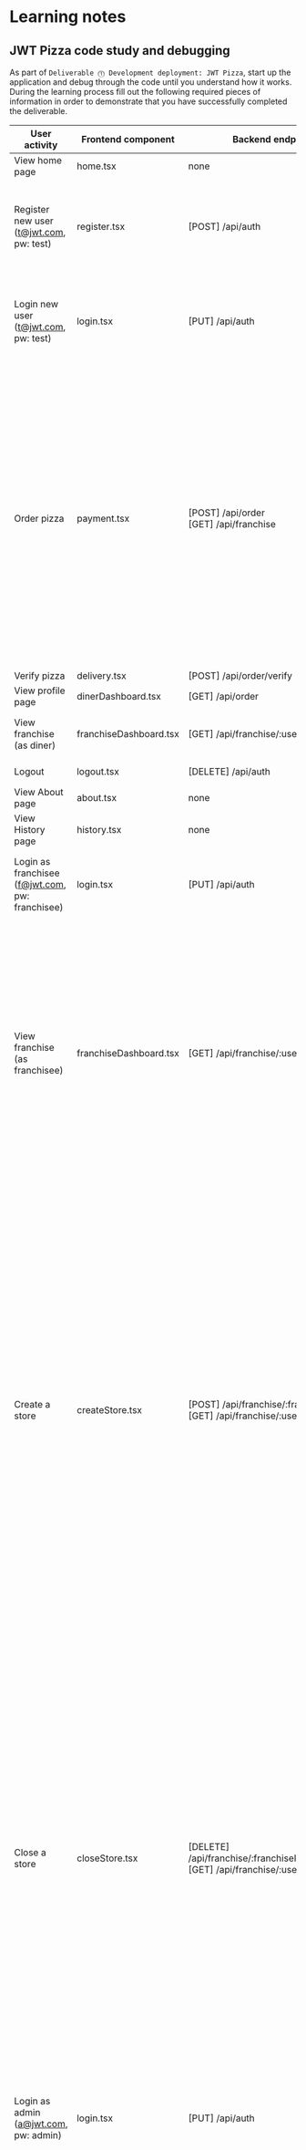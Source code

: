 # Learning notes

## JWT Pizza code study and debugging

As part of `Deliverable ⓵ Development deployment: JWT Pizza`, start up the application and debug through the code until you understand how it works. During the learning process fill out the following required pieces of information in order to demonstrate that you have successfully completed the deliverable.

| User activity                                       | Frontend component | Backend endpoints | Database SQL |
| --------------------------------------------------- | ------------------ | ----------------- | ------------ |
| View home page                                      |        home.tsx            |       none           |    none          |
| Register new user<br/>(t@jwt.com, pw: test)         |        register.tsx            |         [POST] /api/auth          |  INSERT INTO user (name, email, password) VALUES (?, ?, ?)<br/>INSERT INTO userRole (userId, role, objectId) VALUES (?, ?, ?)<br/>INSERT INTO auth (token, userId) VALUES (?, ?)|
| Login new user<br/>(t@jwt.com, pw: test)            |         login.tsx           |        [PUT] /api/auth           |      SELECT * FROM user WHERE email=?<br/>SELECT * FROM userRole WHERE userId=?<br/>INSERT INTO auth (token, userId) VALUES (?, ?)<br/>INSERT INTO auth (token, userId) VALUES (?, ?)         |
| Order pizza                                         |          payment.tsx          |         [POST] /api/order<br/>[GET] /api/franchise          |      INSERT INTO dinerOrder (dinerId, franchiseId, storeId, date) VALUES (?, ?, ?, now())<br/>INSERT INTO orderItem (orderId, menuId, description, price) VALUES (?, ?, ?, ?)<br/>SELECT id, name FROM franchise<br/>SELECT u.id, u.name, u.email FROM userRole AS ur JOIN user AS u ON u.id=ur.userId WHERE ur.objectId=? AND ur.role='franchisee'<br/>SELECT s.id, s.name, COALESCE(SUM(oi.price), 0) AS totalRevenue FROM dinerOrder AS do JOIN orderItem AS oi ON do.id=oi.orderId RIGHT JOIN store AS s ON s.id=do.storeId WHERE s.franchiseId=? GROUP BY s.id        |
| Verify pizza                                        |         delivery.tsx           |         [POST] /api/order/verify          |   none           |
| View profile page                                   |           dinerDashboard.tsx         |          [GET] /api/order         |    none          |
| View franchise<br/>(as diner)                       |         franchiseDashboard.tsx           |          [GET] /api/franchise/:userId         |       SELECT objectId FROM userRole WHERE role='franchisee' AND userId=?       |
| Logout                                              |        logout.tsx            |        [DELETE] /api/auth           |        DELETE FROM auth WHERE token=?      |
| View About page                                     |          about.tsx          |        none           |       none       |
| View History page                                   |         history.tsx           |         none          |     none         |
| Login as franchisee<br/>(f@jwt.com, pw: franchisee) |        login.tsx            |        [PUT] /api/auth           |      SELECT * FROM user WHERE email=?<br/>SELECT * FROM userRole WHERE userId=?<br/>INSERT INTO auth (token, userId) VALUES (?, ?)        |
| View franchise<br/>(as franchisee)                  |          franchiseDashboard.tsx          |        [GET] /api/franchise/:userId           |     SELECT objectId FROM userRole WHERE role='franchisee' AND userId=?<br/>SELECT id, name FROM franchise WHERE id in (${franchiseIds.join(',')})<br/>SELECT u.id, u.name, u.email FROM userRole AS ur JOIN user AS u ON u.id=ur.userId WHERE ur.objectId=? AND ur.role='franchisee'<br/>SELECT s.id, s.name, COALESCE(SUM(oi.price), 0) AS totalRevenue FROM dinerOrder AS do JOIN orderItem AS oi ON do.id=oi.orderId RIGHT JOIN store AS s ON s.id=do.storeId WHERE s.franchiseId=? GROUP BY s.id         |
| Create a store                                      |          createStore.tsx          |          [POST] /api/franchise/:franchiseId/store<br/>[GET] /api/franchise/:userId         |      SELECT u.id, u.name, u.email FROM userRole AS ur JOIN user AS u ON u.id=ur.userId WHERE ur.objectId=? AND ur.role='franchisee'<br/>SELECT s.id, s.name, COALESCE(SUM(oi.price), 0) AS totalRevenue FROM dinerOrder AS do JOIN orderItem AS oi ON do.id=oi.orderId RIGHT JOIN store AS s ON s.id=do.storeId WHERE s.franchiseId=? GROUP BY s.id<br/>SELECT objectId FROM userRole WHERE role='franchisee' AND userId=?<br/>SELECT id, name FROM franchise WHERE id in (${franchiseIds.join(',')})<br/>SELECT u.id, u.name, u.email FROM userRole AS ur JOIN user AS u ON u.id=ur.userId WHERE ur.objectId=? AND ur.role='franchisee'<br/>SELECT s.id, s.name, COALESCE(SUM(oi.price), 0) AS totalRevenue FROM dinerOrder AS do JOIN orderItem AS oi ON do.id=oi.orderId RIGHT JOIN store AS s ON s.id=do.storeId WHERE s.franchiseId=? GROUP BY s.id        |
| Close a store                                       |            closeStore.tsx        |        [DELETE] /api/franchise/:franchiseId/store/:storeId<br/>[GET] /api/franchise/:userId           |      SELECT u.id, u.name, u.email FROM userRole AS ur JOIN user AS u ON u.id=ur.userId WHERE ur.objectId=? AND ur.role='franchisee'<br/>SELECT s.id, s.name, COALESCE(SUM(oi.price), 0) AS totalRevenue FROM dinerOrder AS do JOIN orderItem AS oi ON do.id=oi.orderId RIGHT JOIN store AS s ON s.id=do.storeId WHERE s.franchiseId=? GROUP BY s.id<br/>SELECT objectId FROM userRole WHERE role='franchisee' AND userId=?<br/>SELECT id, name FROM franchise WHERE id in (${franchiseIds.join(',')})<br/>SELECT u.id, u.name, u.email FROM userRole AS ur JOIN user AS u ON u.id=ur.userId WHERE ur.objectId=? AND ur.role='franchisee'<br/>SELECT s.id, s.name, COALESCE(SUM(oi.price), 0) AS totalRevenue FROM dinerOrder AS do JOIN orderItem AS oi ON do.id=oi.orderId RIGHT JOIN store AS s ON s.id=do.storeId WHERE s.franchiseId=? GROUP BY s.id        |
| Login as admin<br/>(a@jwt.com, pw: admin)           |         login.tsx           |        [PUT] /api/auth           |      SELECT * FROM user WHERE email=?<br/>SELECT * FROM userRole WHERE userId=?<br/>INSERT INTO auth (token, userId) VALUES (?, ?)        |
| View Admin page                                     |          adminDashboard.tsx          |        [GET] /api/franchise           |      SELECT id, name FROM franchise<br/>SELECT u.id, u.name, u.email FROM userRole AS ur JOIN user AS u ON u.id=ur.userId WHERE ur.objectId=? AND ur.role='franchisee'<br/>SELECT s.id, s.name, COALESCE(SUM(oi.price), 0) AS totalRevenue FROM dinerOrder AS do JOIN orderItem AS oi ON do.id=oi.orderId RIGHT JOIN store AS s ON s.id=do.storeId WHERE s.franchiseId=? GROUP BY s.id        |
| Create a franchise for t@jwt.com                    |         createFranchise.tsx           |         [POST] /api/franchise<br/>[GET] /api/franchise          |      SELECT id, name FROM user WHERE email=?<br/>INSERT INTO franchise (name) VALUES (?)<br/>INSERT INTO userRole (userId, role, objectId) VALUES (?, ?, ?)<br/>SELECT id, name FROM franchise<br/>SELECT u.id, u.name, u.email FROM userRole AS ur JOIN user AS u ON u.id=ur.userId WHERE ur.objectId=? AND ur.role='franchisee'<br/>SELECT s.id, s.name, COALESCE(SUM(oi.price), 0) AS totalRevenue FROM dinerOrder AS do JOIN orderItem AS oi ON do.id=oi.orderId RIGHT JOIN store AS s ON s.id=do.storeId WHERE s.franchiseId=? GROUP BY s.id        |
| Close the franchise for t@jwt.com                   |        closeFranchise.tsx            |         [DELETE] /api/franchise/:franchiseId<br/>[GET] /api/franchise          |      DELETE FROM store WHERE franchiseId=?<br/>DELETE FROM userRole WHERE objectId=?<br/>DELETE FROM franchise WHERE id=?<br/>SELECT id, name FROM franchise<br/>SELECT u.id, u.name, u.email FROM userRole AS ur JOIN user AS u ON u.id=ur.userId WHERE ur.objectId=? AND ur.role='franchisee'<br/>SELECT s.id, s.name, COALESCE(SUM(oi.price), 0) AS totalRevenue FROM dinerOrder AS do JOIN orderItem AS oi ON do.id=oi.orderId RIGHT JOIN store AS s ON s.id=do.storeId WHERE s.franchiseId=? GROUP BY s.id        |
